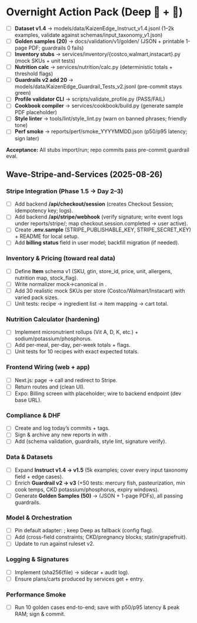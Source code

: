 # Overnight Action Pack (Deep 🐋 + 🦙)

- [ ] **Dataset v1.4** → models/data/KaizenEdge_Instruct_v1.4.jsonl (1–2k examples, validate against schemas/input_taxonomy_v1.json)
- [ ] **Golden samples (20)** → docs/validation/v1/golden/ (JSON + printable 1-page PDF; guardrails 0 fails)
- [ ] **Inventory stubs** → services/inventory/{costco,walmart,instacart}.py (mock SKUs + unit tests)
- [ ] **Nutrition calc** → services/nutrition/calc.py (deterministic totals + threshold flags)
- [ ] **Guardrails v2 add 20** → models/data/KaizenEdge_Guardrail_Tests_v2.jsonl (pre-commit stays green)
- [ ] **Profile validator CLI** → scripts/validate_profile.py (PASS/FAIL)
- [ ] **Cookbook compiler** → services/cookbook/build.py (generate sample PDF placeholder)
- [ ] **Style linter** → tools/lint/style_lint.py (warn on banned phrases; friendly tone)
- [ ] **Perf smoke** → reports/perf/smoke_YYYYMMDD.json (p50/p95 latency; sign later)

**Acceptance:** All stubs import/run; repo commits pass pre-commit guardrail eval.

## Wave-Stripe-and-Services (2025-08-26)

### Stripe Integration (Phase 1.5 → Day 2–3)
- [ ] Add backend **/api/checkout/session** (creates Checkout Session; idempotency key; logs).
- [ ] Add backend **/api/stripe/webhook** (verify signature; write event logs under reports/stripe/; map checkout.session.completed → user active).
- [ ] Create **.env.sample** (STRIPE_PUBLISHABLE_KEY, STRIPE_SECRET_KEY) + README for local setup.
- [ ] Add **billing status** field in user model; backfill migration (if needed).

### Inventory & Pricing (toward real data)
- [ ] Define **Item** schema v1 (SKU, gtin, store_id, price, unit, allergens, nutrition map, stock_flag).
- [ ] Write normalizer mock→canonical in .
- [ ] Add 30 realistic mock SKUs per store (Costco/Walmart/Instacart) with varied pack sizes.
- [ ] Unit tests: recipe → ingredient list → item mapping → cart total.

### Nutrition Calculator (hardening)
- [ ] Implement micronutrient rollups (Vit A, D, K, etc.) + sodium/potassium/phosphorus.
- [ ] Add per-meal, per-day, per-week totals + flags.
- [ ] Unit tests for 10 recipes with exact expected totals.

### Frontend Wiring (web + app)
- [ ] Next.js:  page → call  and redirect to Stripe.
- [ ] Return routes  and  (clean UI).
- [ ] Expo: Billing screen with placeholder; wire to backend endpoint (dev base URL).

### Compliance & DHF
- [ ] Create  and log today’s commits + tags.
- [ ] Sign & archive any new reports in  with .
- [ ] Add  (schema validation, guardrails, style lint, signature verify).

### Data & Datasets
- [ ] Expand **Instruct v1.4 → v1.5** (5k examples; cover every input taxonomy field + edge cases).
- [ ] Enrich **Guardrail v2 → v3** (+50 tests: mercury fish, pasteurization, min cook temps, CKD potassium/phosphorus, expiry windows).
- [ ] Generate **Golden Samples (50)** →  (JSON + 1-page PDFs), all passing guardrails.

### Model & Orchestration
- [ ] Pin default adapter: ; keep Deep as fallback (config flag).
- [ ] Add  (cross-field constraints; CKD/pregnancy blocks; statin/grapefruit).
- [ ] Update  to run against ruleset v2.

### Logging & Signatures
- [ ] Implement  (sha256(file) → sidecar + audit log).
- [ ] Ensure plans/carts produced by services get  +  entry.

### Performance Smoke
- [ ] Run 10 golden cases end-to-end; save  with p50/p95 latency & peak RAM; sign & commit.

